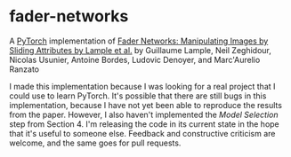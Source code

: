 # fader-networks
A [PyTorch](http://pytorch.org/) implementation of [Fader Networks: Manipulating Images by Sliding Attributes by Lample et al.](https://arxiv.org/abs/1706.00409) by Guillaume Lample, Neil Zeghidour, Nicolas Usunier, Antoine Bordes, Ludovic Denoyer, and Marc'Aurelio Ranzato

I made this implementation because I was looking for a real project that I
could use to learn PyTorch.  It's possible that there are still bugs in this
implementation, because I have not yet been able to reproduce the results from
the paper.  However, I also haven't implemented the *Model Selection* step from
Section 4.  I'm releasing the code in its current state in the hope that it's
useful to someone else.  Feedback and constructive criticism are welcome, and
the same goes for pull requests.

